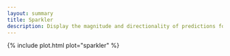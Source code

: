 ```yaml
---
layout: summary
title: Sparkler
description: Display the magnitude and directionality of predictions for all alleles. The x-axis represents the negative log p-value of the impact test (the larger the more impactful), and the y-axis represents the log p-value of the directionality test polarized by the result of the strength test.
---
```

{% include plot.html plot="sparkler" %}
